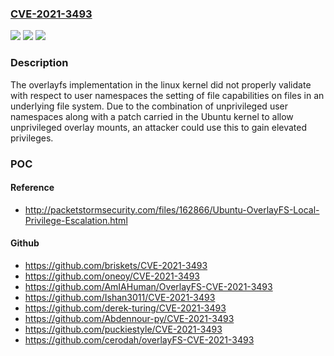 ### [CVE-2021-3493](https://cve.mitre.org/cgi-bin/cvename.cgi?name=CVE-2021-3493)
![](https://img.shields.io/static/v1?label=Product&message=linux%20kernel&color=blue)
![](https://img.shields.io/static/v1?label=Version&message=5.8%20kernel%3C%205.8.0-50.56%20%20&color=brighgreen)
![](https://img.shields.io/static/v1?label=Vulnerability&message=CWE-270%3A%20Privilege%20Context%20Switching%20Error&color=brighgreen)

### Description

The overlayfs implementation in the linux kernel did not properly validate with respect to user namespaces the setting of file capabilities on files in an underlying file system. Due to the combination of unprivileged user namespaces along with a patch carried in the Ubuntu kernel to allow unprivileged overlay mounts, an attacker could use this to gain elevated privileges.

### POC

#### Reference
- http://packetstormsecurity.com/files/162866/Ubuntu-OverlayFS-Local-Privilege-Escalation.html

#### Github
- https://github.com/briskets/CVE-2021-3493
- https://github.com/oneoy/CVE-2021-3493
- https://github.com/AmIAHuman/OverlayFS-CVE-2021-3493
- https://github.com/Ishan3011/CVE-2021-3493
- https://github.com/derek-turing/CVE-2021-3493
- https://github.com/Abdennour-py/CVE-2021-3493
- https://github.com/puckiestyle/CVE-2021-3493
- https://github.com/cerodah/overlayFS-CVE-2021-3493

